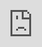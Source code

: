 <div class="video">
<iframe width="560" height="315" style="position:absolute; top:0; left:0; width:100%; height:100%;" src="https://www.youtube.com/embed/lYcwpR72EN0" frameborder="0" allow="accelerometer; autoplay; encrypted-media; gyroscope; picture-in-picture" allowfullscreen></iframe>
</div>

Aista Magic Cloud is an Open Source Low-Code web application generator allowing you to create your web apps
by clicking a button. It works by automatically wrapping your existing database into HTTP Web API CRUD endpoints,
for then to generate an Angular frontend for you based upon your Web API.

Magic Cloud is 100% open source, and you can freely use it in your proprietary (closed source) projects. Magic
supports MySQL, SQL Server and PostgreSQL out of the box. Magic contains its own DSL called Hyperlambda, similar
to YAML in structure, allowing you to _"declare"_ your logic using syntax resembling that of YAML. This makes it
a perfect _"first programming"_ language, due to that it's an extremely high level abstraction, eliminating most
of the problems from traditional programming languages.

* [Get Started](/tutorials/getting-started/)
* [Tutorials](/tutorials/)
* [Docs](/documentation/)
